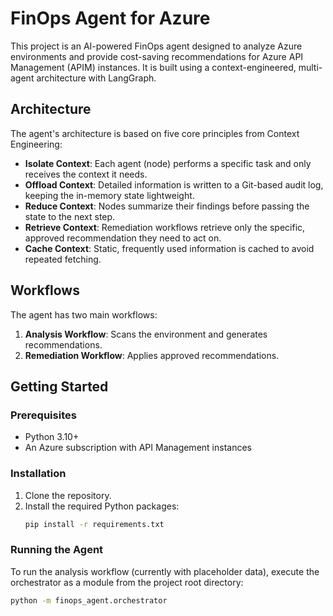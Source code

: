 # FinOps Agent for Azure

This project is an AI-powered FinOps agent designed to analyze Azure environments and provide cost-saving recommendations for Azure API Management (APIM) instances. It is built using a context-engineered, multi-agent architecture with LangGraph.

## Architecture

The agent's architecture is based on five core principles from Context Engineering:
- **Isolate Context**: Each agent (node) performs a specific task and only receives the context it needs.
- **Offload Context**: Detailed information is written to a Git-based audit log, keeping the in-memory state lightweight.
- **Reduce Context**: Nodes summarize their findings before passing the state to the next step.
- **Retrieve Context**: Remediation workflows retrieve only the specific, approved recommendation they need to act on.
- **Cache Context**: Static, frequently used information is cached to avoid repeated fetching.

## Workflows

The agent has two main workflows:
1.  **Analysis Workflow**: Scans the environment and generates recommendations.
2.  **Remediation Workflow**: Applies approved recommendations.

## Getting Started

### Prerequisites

- Python 3.10+
- An Azure subscription with API Management instances

### Installation

1.  Clone the repository.
2.  Install the required Python packages:
    ```bash
    pip install -r requirements.txt
    ```

### Running the Agent

To run the analysis workflow (currently with placeholder data), execute the orchestrator as a module from the project root directory:
```bash
python -m finops_agent.orchestrator
```
